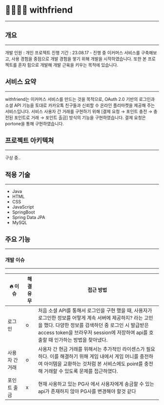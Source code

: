 # 🫱🏼‍🫲🏽 withfriend
---
## 개요
---
개발 인원 : 개인 프로젝트
진행 기간 : 23.08.17 - 진행 중
이커머스 서비스를 구축해보고, 사용 경험을 중점으로 개발 경험을 쌓기 위해 개발을 시작하였습니다. 또한 본 프로젝트를 혼자 힘으로 개발해 개발 근육을 키우는 목적에 있습니다.
## 서비스 요약
---
withfriend는 이커머스 서비스를 만드는 것을 목적으로, OAuth 2.0 기반의 로그인과 소셜 API 기능을 토대로 카카오톡 친구들과 신뢰할 수 온라인 플리마켓을 제공해 주는 서비스입니다. 서비스 사용자 간 거래를 구현하기 위해 [결제 요청 → 포인트 충전 → 충전된 포인트로 거래 → 포인트 출금] 방식의 기능을 구현하였습니다. 결제 요청은 portone을 통해 구현하였습니다.
## 프로젝트 아키텍쳐
---
구상 중..
## 적용 기술
---
- Java
- HTML
- CSS
- JavaScript
- SpringBoot
- Spring Data JPA
- MySQL
## 주요 기능
---
### 개발 이슈
---
| 🔥 이슈 | 해결 유무 | 접근 방법 |
| --- | --- | --- |
| 로그인 | o | 처음 소셜 API를 통해서 로그인을 구현 했을 때, 사용자가 로그인한 정보를 어떻게 계속 서버에 제공하지? 라는 고민을 했다. 다양한 정보를 검색하던 중 로그인 시 발급받은 access token을 브라우저 session에 저장하여 api를 호출할 때 인가하는 방법을 찾아냈다.  |
| 사용자 간 거래 | o | 사용자 간 현금 거래를 위해서는 추가적인 라이센스가 필요하다. 이를 해결하기 위해 게임 내에서 게임 머니를 충전하여 아이템을 교환하는 것처럼 본 서비스에도 point를  충전해 거래할 수 있도록 문제를 접근하였다. |
| 포인트 출금 | x | 현재 사용하고 있는 PG사 에서 사용자에게 송금할 수 있는 api가 존재하지 않아 PG사를 변경해야 할것 같다 |
